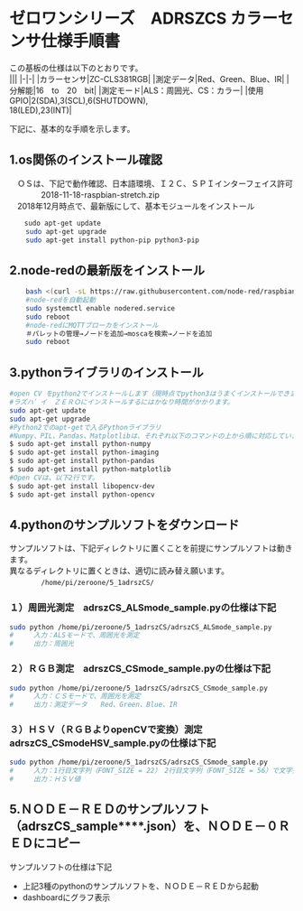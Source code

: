 # ゼロワンシリーズ　ADRSZCS カラーセンサ仕様手順書

この基板の仕様は以下のとおりです。  
|||
|-|-|
|カラーセンサ|ZC-CLS381RGB|
|測定データ|Red、Green、Blue、IR|
|分解能|16　to　20　bit|
|測定モード|ALS：周囲光、CS：カラー|
|使用GPIO|2(SDA),3(SCL),6(SHUTDOWN),</br>18(LED),23(INT)|

下記に、基本的な手順を示します。  

## 1.os関係のインストール確認

　ＯＳは、下記で動作確認、日本語環境、Ｉ２Ｃ、ＳＰＩインターフェイス許可  
　　　　2018-11-18-raspbian-stretch.zip  
　2018年12月時点で、最新版にして、基本モジュールをインストール  

```sh
　  sudo apt-get update
    sudo apt-get upgrade
    sudo apt-get install python-pip python3-pip
```

## 2.node-redの最新版をインストール

```sh
    bash <(curl -sL https://raw.githubusercontent.com/node-red/raspbian-deb-package/master/resources/update-nodejs-and-nodered)
    #node-redを自動起動
    sudo systemctl enable nodered.service 
    sudo reboot
    #node-redにMQTTブローカをインストール
    ＃パレットの管理→ノードを追加→moscaを検索→ノードを追加
    sudo reboot
```

## 3.pythonライブラリのインストール

```sh
#open CV をpython2でインストールします（現時点でpython3はうまくインストールできませんでした）
#ラズハ゜イ　ＺＥＲＯにインストールするにはかなり時間がかかります。
sudo apt-get update
sudo apt-get upgrade
#Python2でのapt-getで入るPythonライブラリ
#Numpy、PIL、Pandas、Matplotlibは、それぞれ以下のコマンドの上から順に対応しています。
$ sudo apt-get install python-numpy
$ sudo apt-get install python-imaging
$ sudo apt-get install python-pandas
$ sudo apt-get install python-matplotlib
#Open CVは、以下2行です。
$ sudo apt-get install libopencv-dev
$ sudo apt-get install python-opencv
```

## 4.pythonのサンプルソフトをダウンロード

サンプルソフトは、下記ディレクトリに置くことを前提にサンプルソフトは動きます。  
異なるディレクトリに置くときは、適切に読み替え願います。  
　　　　```/home/pi/zeroone/5_1adrszCS/```

### １）周囲光測定　adrszCS_ALSmode_sample.pyの仕様は下記

```sh
sudo python /home/pi/zeroone/5_1adrszCS/adrszCS_ALSmode_sample.py
#　　　入力：ALSモードで、周囲光を測定
#　　　出力：周囲光
```

### ２）ＲＧＢ測定　adrszCS_CSmode_sample.pyの仕様は下記

```sh
sudo python /home/pi/zeroone/5_1adrszCS/adrszCS_CSmode_sample.py
#　　　入力：ＣＳモードで、周囲光を測定
#　　　出力：測定データ　　Red、Green、Blue、IR
```

### ３）ＨＳＶ（ＲＧＢよりopenCVで変換）測定　adrszCS_CSmodeHSV_sample.pyの仕様は下記

```sh
sudo python /home/pi/zeroone/5_1adrszCS/adrszCS_CSmode_sample.py
#　　　入力：1行目文字列（FONT_SIZE = 22）　2行目文字列（FONT_SIZE = 56）で文字列入力
#　　　出力：ＨＳＶ値
```

## 5.ＮＯＤＥ－ＲＥＤのサンプルソフト（adrszCS_sample****.json）を、ＮＯＤＥ－０ＲＥＤにコピー

サンプルソフトの仕様は下記

- 上記3種のpythonのサンプルソフトを、ＮＯＤＥ－ＲＥＤから起動
- dashboardにグラフ表示
